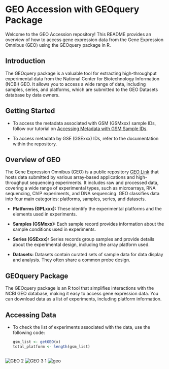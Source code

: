 # GEO Accession with GEOquery Package

Welcome to the GEO Accession repository! This README provides an overview of how to access gene expression data from the Gene Expression Omnibus (GEO) using the GEOquery package in R.

## Introduction

The GEOquery package is a valuable tool for extracting high-throughput experimental data from the National Center for Biotechnology Information (NCBI) GEO. It allows you to access a wide range of data, including samples, series, and platforms, which are submitted to the GEO Datasets database by data owners.

## Getting Started

- To access the metadata associated with GSM (GSMxxx) sample IDs, follow our tutorial on [Accessing Metadata with GSM Sample IDs](https://moha-cm.github.io/GEO_accession/).

- To access metadata by GSE (GSExxx) IDs, refer to the documentation within the repository.

## Overview of GEO

The Gene Expression Omnibus (GEO) is a public repository [GEO Link](https://www.ncbi.nlm.nih.gov/geo/) that hosts data submitted by various array-based applications and high-throughput sequencing experiments. It includes raw and processed data, covering a wide range of experimental types, such as microarrays, RNA sequencing, ChIP experiments, and DNA sequencing. GEO classifies data into four main categories: platforms, samples, series, and datasets.

- **Platforms (GPLxxx):** These identify the experimental platforms and the elements used in experiments.

- **Samples (GSMxxx):** Each sample record provides information about the sample conditions used in experiments.

- **Series (GSExxx):** Series records group samples and provide details about the experimental design, including the array platform used.

- **Datasets:** Datasets contain curated sets of sample data for data display and analysis. They often share a common probe design.

## GEOquery Package

The GEOquery package is an R tool that simplifies interactions with the NCBI GEO database, making it easy to access gene expression data. You can download data as a list of experiments, including platform information.

## Accessing Data

- To check the list of experiments associated with the data, use the following code:
  ```R
  gsm_list <- getGEO(x)
  total_platform <- length(gsm_list)



![GEO 2](https://github.com/Moha-cm/GEO_accession/assets/118077473/449b2424-75e1-4fac-9ac9-f90d4d4d1449)
![GEO 3 1](https://github.com/Moha-cm/GEO_accession/assets/118077473/bff98815-976a-4fa3-a8da-c46f4f028952)
![geo](https://github.com/Moha-cm/GEO_accession/assets/118077473/3298d386-775b-4d54-9b44-b00f87a51290)






















    
  
  
  

  
        

  
